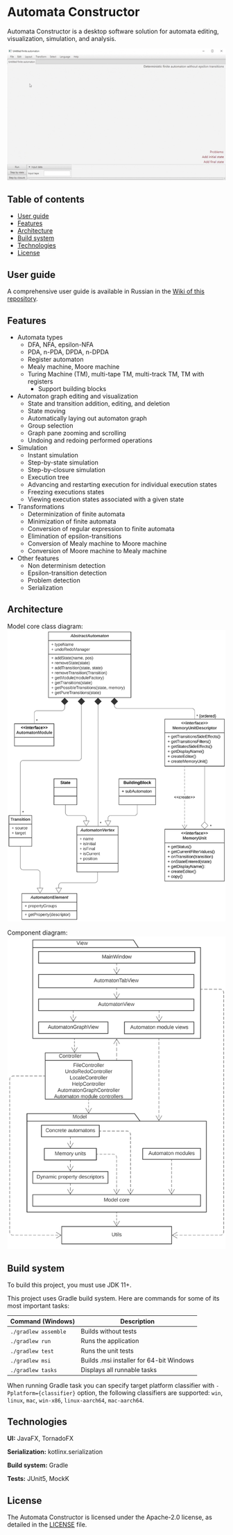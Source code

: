 # Automata Constructor

Automata Constructor is a desktop software solution for automata editing, visualization, simulation, and analysis.

![Demo](demo.gif)

## Table of contents

* [User guide](#user-guide)
* [Features](#features)
* [Architecture](#architecture)
* [Build system](#build-system)
* [Technologies](#technologies)
* [License](#license)

## User guide

A comprehensive user guide is available in Russian in the [Wiki of this repository](https://github.com/spbu-se/KotlinAutomataConstructor/wiki/%D0%91%D1%8B%D1%81%D1%82%D1%80%D1%8B%D0%B9-%D1%81%D1%82%D0%B0%D1%80%D1%82).

## Features

* Automata types
    - DFA, NFA, epsilon-NFA
    - PDA, n-PDA, DPDA, n-DPDA
    - Register automaton
    - Mealy machine, Moore machine
    - Turing Machine (TM), multi-tape TM, multi-track TM, TM with registers
      - Support building blocks
* Automaton graph editing and visualization
    - State and transition addition, editing, and deletion
    - State moving
    - Automatically laying out automaton graph
    - Group selection
    - Graph pane zooming and scrolling
    - Undoing and redoing performed operations
* Simulation
    - Instant simulation
    - Step-by-state simulation
    - Step-by-closure simulation
    - Execution tree
    - Advancing and restarting execution for individual execution states
    - Freezing executions states
    - Viewing execution states associated with a given state
* Transformations
    - Determinization of finite automata
    - Minimization of finite automata
    - Conversion of regular expression to finite automata
    - Elimination of epsilon-transitions
    - Conversion of Mealy machine to Moore machine
    - Conversion of Moore machine to Mealy machine
* Other features
    - Non determinism detection
    - Epsilon-transition detection
    - Problem detection
    - Serialization

## Architecture

Model core class diagram:
![Model core class diagram](model-core-class-diagram.svg)

Component diagram:
![Component diagram](component-diagram.svg)

## Build system

To build this project, you must use JDK 11+.

This project uses Gradle build system. Here are commands for some of its most important tasks:

| Command (Windows)    | Description                              |
|----------------------|------------------------------------------|
| `./gradlew assemble` | Builds without tests                     |
| `./gradlew run`      | Runs the application                     |
| `./gradlew test`     | Runs the unit tests                      |
| `./gradlew msi`      | Builds .msi installer for 64-bit Windows |
| `./gradlew tasks`    | Displays all runnable tasks              |

When running Gradle task you can specify target platform classifier with `-Pplatform={classifier}` option,
the following classifiers are supported: `win`, `linux`, `mac`, `win-x86`, `linux-aarch64`, `mac-aarch64`. 

## Technologies

**UI:** JavaFX, TornadoFX

**Serialization:** kotlinx.serialization

**Build system:** Gradle

**Tests:** JUnit5, MockK

## License

The Automata Constructor is licensed under the Apache-2.0 license, as detailed in the [LICENSE](LICENSE) file.


